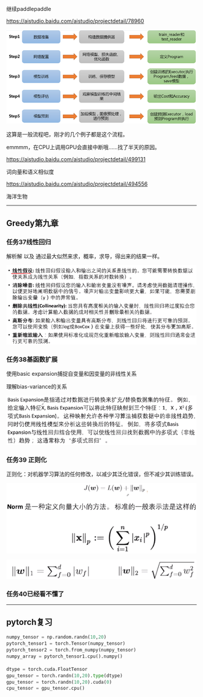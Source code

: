 继续paddlepaddle

https://aistudio.baidu.com/aistudio/projectdetail/78960

![image-20200525002517991](img/image-20200525002517991.png)

这算是一般流程吧，刚才的几个例子都是这个流程。

emmmm，在CPU上调用GPU会直接中断哦......找了半天的原因。

https://aistudio.baidu.com/aistudio/projectdetail/499131

词向量和语义相似度



https://aistudio.baidu.com/aistudio/projectdetail/494556

海洋生物

---

## Greedy第九章

### 任务37线性回归

解析解 以及 通过最大似然来求，概率，求导，得出来的结果一样。

![image-20200525124109036](img/image-20200525124109036.png)

### 任务38基函数扩展

使用basic expansion捕捉自变量和因变量的非线性关系

理解bias-variance的关系

![image-20200525125115556](img/image-20200525125115556.png)

### 任务39 正则化

正则化：对机器学习算法的任何修改，以减少其泛化错误，但不减少其训练错误。

![image-20200525131308334](img/image-20200525131308334.png)

![image-20200525131350485](img/image-20200525131350485.png)

 ### 任务40已经看不懂了

---

## pytorch复习

```python
numpy_tensor = np.random.randn(10,20)
pytorch_tensor1 = torch.Tensor(numpy_tensor)
pytorch_tensor2 = torch.from_numpy(numpy_tensor)
numpy_array = pytorch_tensor1.cpu().numpy()

dtype = torch.cuda.FloatTensor
gpu_tensor = torch.randn(10,20).type(dtype)
gpu_tensor = torch.randn(10,20).cuda(0)
cpu_tensor = gpu_tensor.cpu()
```

